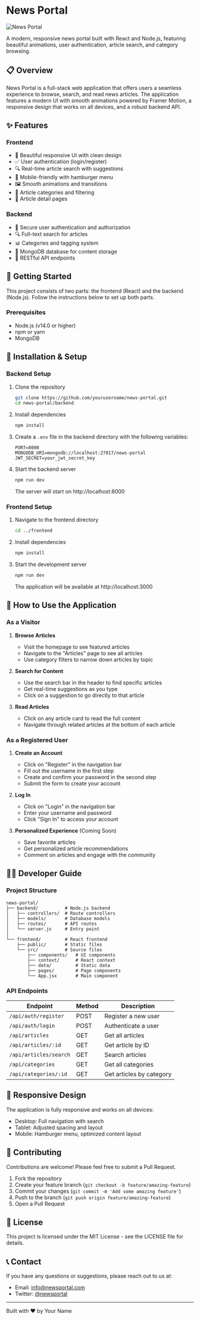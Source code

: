 # News Portal

![News Portal](https://via.placeholder.com/1200x300/0d6efd/FFFFFF?text=News+Portal)

A modern, responsive news portal built with React and Node.js, featuring beautiful animations, user authentication, article search, and category browsing.

## 📋 Overview

News Portal is a full-stack web application that offers users a seamless experience to browse, search, and read news articles. The application features a modern UI with smooth animations powered by Framer Motion, a responsive design that works on all devices, and a robust backend API.

## ✨ Features

### Frontend
- 🎨 Beautiful responsive UI with clean design
- ✅ User authentication (login/register)
- 🔍 Real-time article search with suggestions
- 📱 Mobile-friendly with hamburger menu
- 🖼️ Smooth animations and transitions
- 📰 Article categories and filtering
- 📄 Article detail pages

### Backend
- 🔐 Secure user authentication and authorization
- 🔍 Full-text search for articles
- 📊 Categories and tagging system
- 💾 MongoDB database for content storage
- 🔄 RESTful API endpoints

## 🚀 Getting Started

This project consists of two parts: the frontend (React) and the backend (Node.js). Follow the instructions below to set up both parts.

### Prerequisites

- Node.js (v14.0 or higher)
- npm or yarn
- MongoDB

## 🔧 Installation & Setup

### Backend Setup

1. Clone the repository
   ```bash
   git clone https://github.com/yourusername/news-portal.git
   cd news-portal/backend
   ```

2. Install dependencies
   ```bash
   npm install
   ```

3. Create a `.env` file in the backend directory with the following variables:
   ```
   PORT=8000
   MONGODB_URI=mongodb://localhost:27017/news-portal
   JWT_SECRET=your_jwt_secret_key
   ```

4. Start the backend server
   ```bash
   npm run dev
   ```
   The server will start on http://localhost:8000

### Frontend Setup

1. Navigate to the frontend directory
   ```bash
   cd ../frontend
   ```

2. Install dependencies
   ```bash
   npm install
   ```

3. Start the development server
   ```bash
   npm run dev
   ```
   The application will be available at http://localhost:3000

## 📖 How to Use the Application

### As a Visitor

1. **Browse Articles**
   - Visit the homepage to see featured articles
   - Navigate to the "Articles" page to see all articles
   - Use category filters to narrow down articles by topic

2. **Search for Content**
   - Use the search bar in the header to find specific articles
   - Get real-time suggestions as you type
   - Click on a suggestion to go directly to that article

3. **Read Articles**
   - Click on any article card to read the full content
   - Navigate through related articles at the bottom of each article

### As a Registered User

1. **Create an Account**
   - Click on "Register" in the navigation bar
   - Fill out the username in the first step
   - Create and confirm your password in the second step
   - Submit the form to create your account

2. **Log In**
   - Click on "Login" in the navigation bar
   - Enter your username and password
   - Click "Sign In" to access your account

3. **Personalized Experience** (Coming Soon)
   - Save favorite articles
   - Get personalized article recommendations
   - Comment on articles and engage with the community

## 🧑‍💻 Developer Guide

### Project Structure

```
news-portal/
├── backend/          # Node.js backend
│   ├── controllers/  # Route controllers
│   ├── models/       # Database models
│   ├── routes/       # API routes
│   └── server.js     # Entry point
│
└── frontend/         # React frontend
    ├── public/       # Static files
    └── src/          # Source files
        ├── components/   # UI components
        ├── context/      # React context
        ├── data/         # Static data
        ├── pages/        # Page components
        └── App.jsx       # Main component
```

### API Endpoints

| Endpoint                    | Method | Description                     |
|-----------------------------|--------|---------------------------------|
| `/api/auth/register`        | POST   | Register a new user             |
| `/api/auth/login`           | POST   | Authenticate a user             |
| `/api/articles`             | GET    | Get all articles                |
| `/api/articles/:id`         | GET    | Get article by ID               |
| `/api/articles/search`      | GET    | Search articles                 |
| `/api/categories`           | GET    | Get all categories              |
| `/api/categories/:id`       | GET    | Get articles by category        |

## 📱 Responsive Design

The application is fully responsive and works on all devices:

- Desktop: Full navigation with search
- Tablet: Adjusted spacing and layout
- Mobile: Hamburger menu, optimized content layout

## 🤝 Contributing

Contributions are welcome! Please feel free to submit a Pull Request.

1. Fork the repository
2. Create your feature branch (`git checkout -b feature/amazing-feature`)
3. Commit your changes (`git commit -m 'Add some amazing feature'`)
4. Push to the branch (`git push origin feature/amazing-feature`)
5. Open a Pull Request

## 📄 License

This project is licensed under the MIT License - see the LICENSE file for details.

## 📞 Contact

If you have any questions or suggestions, please reach out to us at:
- Email: info@newsportal.com
- Twitter: [@newsportal](https://twitter.com/newsportal)

---

Built with ❤️ by Your Name
